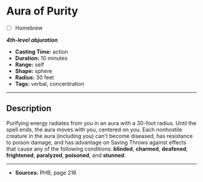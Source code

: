 # Aura of Purity
- [ ] Homebrew

***4th-level abjuration***
- **Casting Time:** action
- **Duration:** 10 minutes
- **Range:** self
- **Shape:** sphere
- **Radius:** 30 feet
- **Tags:** verbal, concentration

---

## Description
Purifying energy radiates from you in an aura with a 30-foot radius.
Until the spell ends, the aura moves with you, centered on you.
Each nonhostile creature in the aura (including you) can't become diseased, has resistance to poison damage, and has advantage on Saving Throws against effects that cause any of the following conditions: **blinded**, **charmed**, **deafened**, **frightened**, **paralyzed**, **poisoned**, and **stunned**.

---

- **Sources:** PHB, page 216
